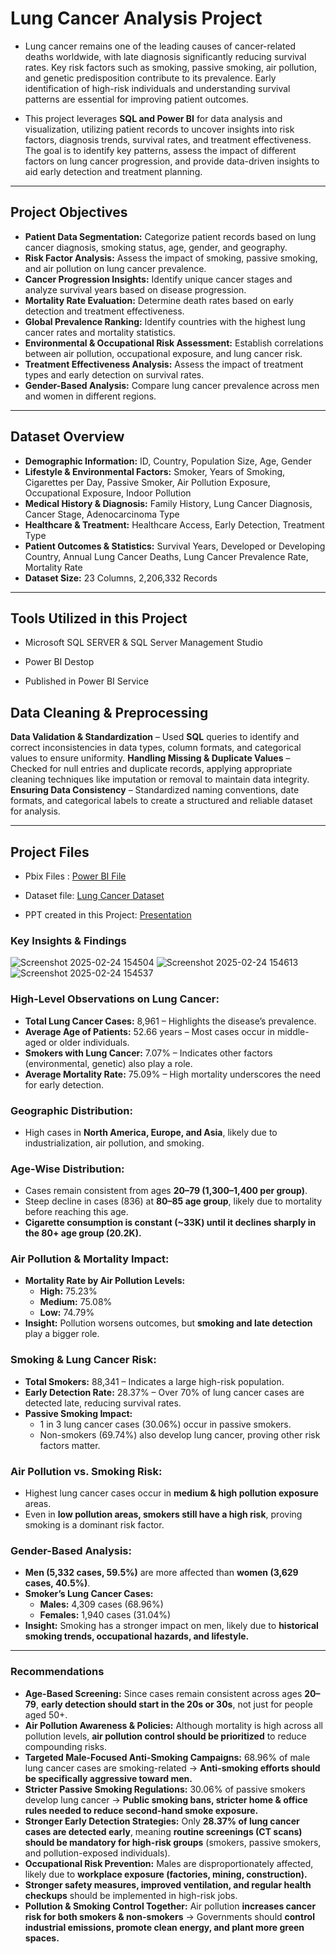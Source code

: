 # **Lung Cancer Analysis Project**

- Lung cancer remains one of the leading causes of cancer-related deaths worldwide, with late diagnosis significantly reducing survival rates. Key risk factors such as smoking, passive smoking, air pollution, and genetic predisposition contribute to its prevalence. Early identification of high-risk individuals and understanding survival patterns are essential for improving patient outcomes.

- This project leverages **SQL and Power BI** for data analysis and visualization, utilizing patient records to uncover insights into risk factors, diagnosis trends, survival rates, and treatment effectiveness. The goal is to identify key patterns, assess the impact of different factors on lung cancer progression, and provide data-driven insights to aid early detection and treatment planning.

---

## **Project Objectives**

- **Patient Data Segmentation:** Categorize patient records based on lung cancer diagnosis, smoking status, age, gender, and geography.
- **Risk Factor Analysis:** Assess the impact of smoking, passive smoking, and air pollution on lung cancer prevalence.
- **Cancer Progression Insights:** Identify unique cancer stages and analyze survival years based on disease progression.
- **Mortality Rate Evaluation:** Determine death rates based on early detection and treatment effectiveness.
- **Global Prevalence Ranking:** Identify countries with the highest lung cancer rates and mortality statistics.
- **Environmental & Occupational Risk Assessment:** Establish correlations between air pollution, occupational exposure, and lung cancer risk.
- **Treatment Effectiveness Analysis:** Assess the impact of treatment types and early detection on survival rates.
- **Gender-Based Analysis:** Compare lung cancer prevalence across men and women in different regions.

---

## **Dataset Overview**

- **Demographic Information:** ID, Country, Population Size, Age, Gender
- **Lifestyle & Environmental Factors:** Smoker, Years of Smoking, Cigarettes per Day, Passive Smoker, Air Pollution Exposure, Occupational Exposure, Indoor Pollution
- **Medical History & Diagnosis:** Family History, Lung Cancer Diagnosis, Cancer Stage, Adenocarcinoma Type
- **Healthcare & Treatment:** Healthcare Access, Early Detection, Treatment Type
- **Patient Outcomes & Statistics:** Survival Years, Developed or Developing Country, Annual Lung Cancer Deaths, Lung Cancer Prevalence Rate, Mortality Rate
- **Dataset Size:** 23 Columns, 2,206,332 Records

---

## Tools Utilized in this Project

- Microsoft SQL SERVER & SQL Server Management Studio 

- Power BI Destop

- Published in Power BI Service

## **Data Cleaning & Preprocessing**

 **Data Validation & Standardization** – Used **SQL** queries to identify and correct inconsistencies in data types, column formats, and categorical values to ensure uniformity.
 **Handling Missing & Duplicate Values** – Checked for null entries and duplicate records, applying appropriate cleaning techniques like imputation or removal to maintain data integrity.
 **Ensuring Data Consistency** – Standardized naming conventions, date formats, and categorical labels to create a structured and reliable dataset for analysis.

---
## Project Files

- Pbix Files : <a href = "Lung Cancer Analysis Project.pbix"> Power BI File</a>

- Dataset file: <a href = "\lung_cancer_Dataset.csv"> Lung Cancer Dataset</a>

- PPT created in this Project: <a href = "Lung Cancer Analysis  Project.pdf"> Presentation </a>

###

### **Key Insights & Findings**
![Screenshot 2025-02-24 154504](https://github.com/user-attachments/assets/066cfd47-41d4-43b7-9441-eceee1ee6be2)
![Screenshot 2025-02-24 154613](https://github.com/user-attachments/assets/a70a8535-3560-4c11-95ed-ce0174a0abff)
![Screenshot 2025-02-24 154537](https://github.com/user-attachments/assets/c2da04f0-144c-49e9-9eb6-1dbfc1c58c34)

### **High-Level Observations on Lung Cancer:**

- **Total Lung Cancer Cases:** 8,961 – Highlights the disease’s prevalence.
- **Average Age of Patients:** 52.66 years – Most cases occur in middle-aged or older individuals.
- **Smokers with Lung Cancer:** 7.07% – Indicates other factors (environmental, genetic) also play a role.
- **Average Mortality Rate:** 75.09% – High mortality underscores the need for early detection.

### **Geographic Distribution:**

- High cases in **North America, Europe, and Asia**, likely due to industrialization, air pollution, and smoking.

### **Age-Wise Distribution:**

- Cases remain consistent from ages **20–79 (1,300–1,400 per group)**.
- Steep decline in cases (836) at **80–85 age group**, likely due to mortality before reaching this age.
- **Cigarette consumption is constant (~33K) until it declines sharply in the 80+ age group (20.2K).**

### **Air Pollution & Mortality Impact:**

- **Mortality Rate by Air Pollution Levels:**
    - **High:** 75.23%
    - **Medium:** 75.08%
    - **Low:** 74.79%
- **Insight:** Pollution worsens outcomes, but **smoking and late detection** play a bigger role.

### **Smoking & Lung Cancer Risk:**

- **Total Smokers:** 88,341 – Indicates a large high-risk population.
- **Early Detection Rate:** 28.37% – Over 70% of lung cancer cases are detected late, reducing survival rates.
- **Passive Smoking Impact:**
    - 1 in 3 lung cancer cases (30.06%) occur in passive smokers.
    - Non-smokers (69.74%) also develop lung cancer, proving other risk factors matter.

### **Air Pollution vs. Smoking Risk:**

- Highest lung cancer cases occur in **medium & high pollution exposure** areas.
- Even in **low pollution areas, smokers still have a high risk**, proving smoking is a dominant risk factor.

### **Gender-Based Analysis:**

- **Men (5,332 cases, 59.5%)** are more affected than **women (3,629 cases, 40.5%)**.
- **Smoker’s Lung Cancer Cases:**
    - **Males:** 4,309 cases (68.96%)
    - **Females:** 1,940 cases (31.04%)
- **Insight:** Smoking has a stronger impact on men, likely due to **historical smoking trends, occupational hazards, and lifestyle.**

---

### **Recommendations**

- **Age-Based Screening:** Since cases remain consistent across ages **20–79**, **early detection should start in the 20s or 30s**, not just for people aged 50+.
- **Air Pollution Awareness & Policies:** Although mortality is high across all pollution levels, **air pollution control should be prioritized** to reduce compounding risks.
- **Targeted Male-Focused Anti-Smoking Campaigns:** 68.96% of male lung cancer cases are smoking-related → **Anti-smoking efforts should be specifically aggressive toward men.**
- **Stricter Passive Smoking Regulations:** 30.06% of passive smokers develop lung cancer → **Public smoking bans, stricter home & office rules needed to reduce second-hand smoke exposure.**
- **Stronger Early Detection Strategies:** Only **28.37% of lung cancer cases are detected early**, meaning **routine screenings (CT scans) should be mandatory for high-risk groups** (smokers, passive smokers, and pollution-exposed individuals).
- **Occupational Risk Prevention:** Males are disproportionately affected, likely due to **workplace exposure (factories, mining, construction).**
- **Stronger safety measures, improved ventilation, and regular health checkups** should be implemented in high-risk jobs.
- **Pollution & Smoking Control Together:** Air pollution **increases cancer risk for both smokers & non-smokers** → Governments should **control industrial emissions, promote clean energy, and plant more green spaces.**
